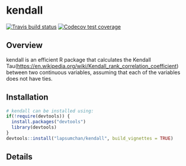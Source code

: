 # kendall

<!-- badges: start -->
[![Travis build status](https://travis-ci.com/lapsumchan/kendall.svg?branch=master)](https://travis-ci.com/lapsumchan/kendall)
[![Codecov test coverage](https://codecov.io/gh/lapsumchan/kendall/branch/master/graph/badge.svg)](https://codecov.io/gh/lapsumchan/kendall?branch=master)
<!-- badges: end -->

## Overview

kendall is an efficient R package that calculates the Kendall Tau(https://en.wikipedia.org/wiki/Kendall_rank_correlation_coefficient) between two continuous variables, assuming that each of the variables does not have ties.

## Installation
``` r
# kendall can be installed using:
if(!require(devtools)) {
  install.packages("devtools")
  library(devtools)
}
devtools::install("lapsumchan/kendall", build_vignettes = TRUE)
```

## Details
